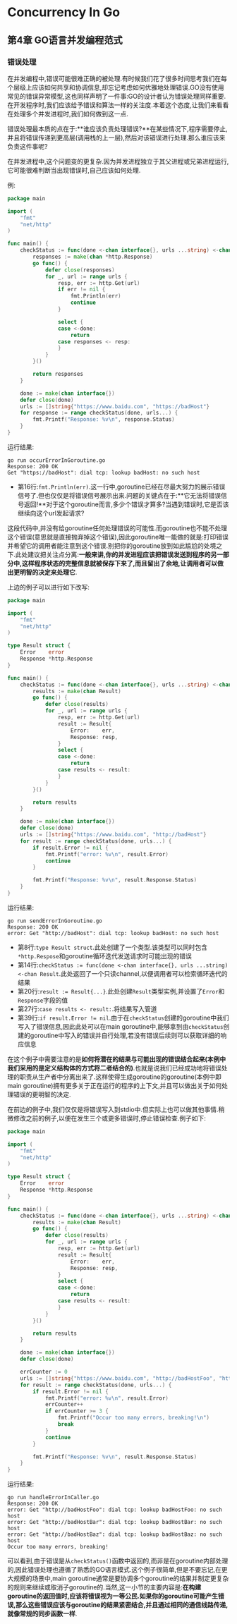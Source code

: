 # Concurrency In Go

## 第4章 GO语言并发编程范式

### 错误处理

在并发编程中,错误可能很难正确的被处理.有时候我们花了很多时间思考我们在每个层级上应该如何共享和协调信息,却忘记考虑如何优雅地处理错误.GO没有使用常见的错误异常模型,这也同样声明了一件事:GO的设计者认为错误处理同样重要.在开发程序时,我们应该给予错误和算法一样的关注度.本着这个态度,让我们来看看在处理多个并发进程时,我们如何做到这一点.

错误处理最本质的点在于:**谁应该负责处理错误?**在某些情况下,程序需要停止,并且将错误传递到更高层(调用栈的上一层),然后对该错误进行处理.那么谁应该来负责这件事呢?

在并发进程中,这个问题变的更复杂.因为并发进程独立于其父进程或兄弟进程运行,它可能很难判断当出现错误时,自己应该如何处理.

例:

```go
package main

import (
	"fmt"
	"net/http"
)

func main() {
	checkStatus := func(done <-chan interface{}, urls ...string) <-chan *http.Response {
		responses := make(chan *http.Response)
		go func() {
			defer close(responses)
			for _, url := range urls {
				resp, err := http.Get(url)
				if err != nil {
					fmt.Println(err)
					continue
				}

				select {
				case <-done:
					return
				case responses <- resp:
				}
			}
		}()

		return responses
	}

	done := make(chan interface{})
	defer close(done)
	urls := []string{"https://www.baidu.com", "https://badHost"}
	for response := range checkStatus(done, urls...) {
		fmt.Printf("Response: %v\n", response.Status)
	}
}
```

运行结果:

```
go run occurErrorInGoroutine.go 
Response: 200 OK
Get "https://badHost": dial tcp: lookup badHost: no such host
```

- 第16行:`fmt.Println(err)`.这一行中,goroutine已经在尽最大努力的展示错误信号了.但也仅仅是将错误信号展示出来.问题的关键点在于:**它无法将错误信号返回!**对于这个goroutine而言,多少个错误才算多?当遇到错误时,它是否该继续向这个url发起请求?

这段代码中,并没有给goroutine任何处理错误的可能性.而goroutine也不能不处理这个错误(意思就是直接抛弃掉这个错误),因此goroutine唯一能做的就是:打印错误并希望它的调用者能注意到这个错误.别把你的goroutine放到如此尴尬的处境之下.此处建议把关注点分离:**一般来讲,你的并发进程应该把错误发送到程序的另一部分中,这样程序状态的完整信息就被保存下来了,而且留出了余地,让调用者可以做出更明智的决定来处理它**.

上边的例子可以进行如下改写:

```go
package main

import (
	"fmt"
	"net/http"
)

type Result struct {
	Error    error
	Response *http.Response
}

func main() {
	checkStatus := func(done <-chan interface{}, urls ...string) <-chan Result {
		results := make(chan Result)
		go func() {
			defer close(results)
			for _, url := range urls {
				resp, err := http.Get(url)
				result := Result{
					Error:    err,
					Response: resp,
				}
				select {
				case <-done:
					return
				case results <- result:
				}
			}
		}()

		return results
	}

	done := make(chan interface{})
	defer close(done)
	urls := []string{"https://www.baidu.com", "http://badHost"}
	for result := range checkStatus(done, urls...) {
		if result.Error != nil {
			fmt.Printf("error: %v\n", result.Error)
			continue
		}

		fmt.Printf("Response: %v\n", result.Response.Status)
	}
}
```

运行结果:

```
go run sendErrorInGoroutine.go
Response: 200 OK
error: Get "http://badHost": dial tcp: lookup badHost: no such host
```

- 第8行:`type Result struct`.此处创建了一个类型.该类型可以同时包含`*http.Respose`和goroutine循环迭代发送请求时可能出现的错误
- 第14行:`checkStatus := func(done <-chan interface{}, urls ...string) <-chan Result`.此处返回了一个只读channel,以便调用者可以检索循环迭代的结果
- 第20行:`result := Result{...}`.此处创建`Result`类型实例,并设置了`Error`和`Response`字段的值
- 第27行:`case results <- result:`.将结果写入管道
- 第39行:`if result.Error != nil`.由于在`checkStatus`创建的goroutine中我们写入了错误信息,因此此处可以在main goroutine中,能够拿到由`checkStatus`创建的goroutine中写入的错误并自行处理,若没有错误后续则可以获取详细的响应信息

在这个例子中需要注意的是**如何将潜在的结果与可能出现的错误结合起来(本例中我们采用的是定义结构体的方式将二者结合的)**.也就是说我们已经成功地将错误处理的职责从生产者中分离出来了.这样使得生成goroutine的goroutine(本例中即main goroutine)拥有更多关于正在运行的程序的上下文,并且可以做出关于如何处理错误的更明智的决定.

在前边的例子中,我们仅仅是将错误写入到stdio中.但实际上也可以做其他事情.稍微修改之前的例子,以便在发生三个或更多错误时,停止错误检查.例子如下:

```go
package main

import (
	"fmt"
	"net/http"
)

type Result struct {
	Error    error
	Response *http.Response
}

func main() {
	checkStatus := func(done <-chan interface{}, urls ...string) <-chan Result {
		results := make(chan Result)
		go func() {
			defer close(results)
			for _, url := range urls {
				resp, err := http.Get(url)
				result := Result{
					Error:    err,
					Response: resp,
				}
				select {
				case <-done:
					return
				case results <- result:
				}
			}
		}()

		return results
	}

	done := make(chan interface{})
	defer close(done)

	errCounter := 0
	urls := []string{"https://www.baidu.com", "http://badHostFoo", "http://badHostBar", "http://badHostBaz"}
	for result := range checkStatus(done, urls...) {
		if result.Error != nil {
			fmt.Printf("error: %v\n", result.Error)
			errCounter++
			if errCounter >= 3 {
				fmt.Printf("Occur too many errors, breaking!\n")
				break
			}
			continue
		}

		fmt.Printf("Response: %v\n", result.Response.Status)
	}
}
```

运行结果:

```
go run handleErrorInCaller.go 
Response: 200 OK
error: Get "http://badHostFoo": dial tcp: lookup badHostFoo: no such host
error: Get "http://badHostBar": dial tcp: lookup badHostBar: no such host
error: Get "http://badHostBaz": dial tcp: lookup badHostBaz: no such host
Occur too many errors, breaking!
```

可以看到,由于错误是从`checkStatus()`函数中返回的,而非是在goroutine内部处理的,因此错误处理也遵循了熟悉的GO语言模式.这个例子很简单,但是不要忘记,在更大规模的场景中,main goroutine通常是要协调多个goroutine的结果并制定更复杂的规则来继续或取消子goroutine的.当然,这一小节的主要内容是:**在构建goroutine的返回值时,应该将错误视为一等公民.如果你的goroutine可能产生错误,那么这些错误应该与goroutine的结果紧密结合,并且通过相同的通信线路传递,就像常规的同步函数一样**.